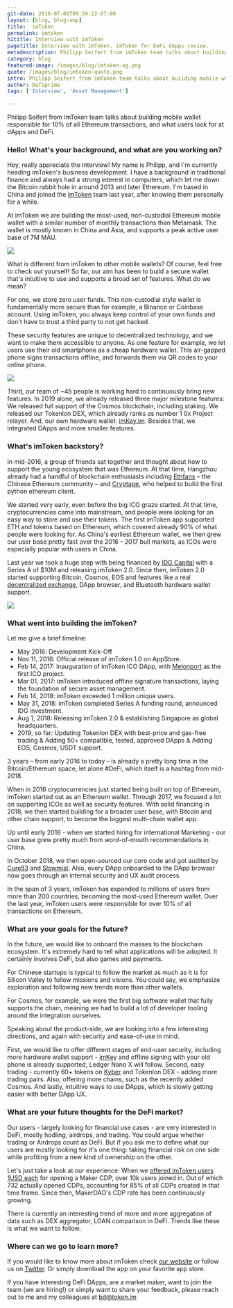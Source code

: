 ```yaml
---
git-date: 2019-07-03T09:59:22-07:00
layout: [blog, blog-amp]
title:  imToken
permalink: imtoken
h1title: Interview with imToken
pagetitle: Interview with imToken. imToken for DeFi dApps review.
metadescription: Philipp Seifert from imToken team talks about building mobile wallet responsible for 10% of all Ethereum transactions, and what users look for at dApps and DeFi.
category: blog
featured-image: /images/blog/imtoken-og.png
quote: /images/blog/imtoken-quote.png
intro: Philipp Seifert from imToken team talks about building mobile wallet, and what users look for at dApps and DeFi.
author: Defiprime
tags: ['Interview', 'Asset Management']

---
```

Philipp Seifert from imToken team talks about building mobile wallet responsible for 10% of all Ethereum transactions, and what users look for at dApps and DeFi.

### Hello! What's your background, and what are you working on?

Hey, really appreciate the interview! My name is Philipp, and I'm currently heading imToken's business development. I have a background in traditional finance and always had a strong interest in computers, which let me down the Bitcoin rabbit hole in around 2013 and later Ethereum. I'm based in China and joined the [imToken](https://token.im/) team last year, after knowing them personally for a while.

At imToken we are building the most-used, non-custodial Ethereum mobile wallet with a similar number of monthly transactions than Metamask. The wallet is mostly known in China and Asia, and supports a peak active user base of 7M MAU.

![](/images/blog/imtoken2.png)

What is different from imToken to other mobile wallets? Of course, feel free to check out yourself!
So far, our aim has been to build a secure wallet that's intuitive to use and supports a broad set of features. What do we mean?

For one, we store zero user funds. This non-custodial style wallet is fundamentally more secure than for example, a Binance or Coinbase account. Using imToken, you always keep control of your own funds and don't have to trust a third party to not get hacked.

These security features are unique to decentralized technology, and we want to make them accessible to anyone. As one feature for example, we let users use their old smartphone as a cheap hardware wallet. This air-gapped phone signs transactions offline, and forwards them via QR codes to your online phone.

![](/images/blog/imtoken1.jpg)

Third, our team of ~45 people is working hard to continuously bring new features. In 2019 alone, we already released three major milestone features: We released full support of the Cosmos blockchain, including staking. We released our Tokenlon DEX, which already ranks as number 1 0x Project relayer. And, our own hardware wallet: [imKey.im](https://imkey.im). Besides that, we integrated DApps and more smaller features.

### What's imToken backstory?

In mid-2016, a group of friends sat together and thought about how to support the young ecosystem that was Ethereum. At that time, Hangzhou already had a handful of blockchain enthusiasts including [Ethfans](https://ethfans.org/) – the Chinese Ethereum community – and [Cryptape](https://www.cryptape.com/), who helped to build the first python ethereum client.

We started very early, even before the big ICO graze started. At that time, cryptocurrencies came into mainstream, and people were looking for an easy way to store and use their tokens. The first imToken app supported ETH and tokens based on Ethereum, which covered already 90% of what people were looking for.
As China's earliest Ethereum wallet, we then grew our user base pretty fast over the 2016 - 2017 bull markets, as ICOs were especially popular with users in China.

Last year we took a huge step with being financed by [IDG Capital](https://www.idgcapital.com/) with a Series A of $10M and releasing imToken 2.0.
Since then, imToken 2.0 started supporting Bitcoin, Cosmos, EOS and features like a real [decentralized exchange](/exchanges), DApp browser, and Bluetooth hardware wallet support.

![](/images/blog/imtoken3.png)

### What went into building the imToken?

Let me give a brief timeline:

- May 2016: Development Kick-Off
- Nov 11, 2016: Official release of imToken 1.0 on AppStore.
- Feb 14, 2017: Inauguration of imToken ICO DApp, with [Melonport](/melon-protocol) as the first ICO project.
- Mar 01, 2017: imToken introduced offline signature transactions, laying the foundation of secure asset management.
- Feb 14, 2018: imToken exceeded 1 million unique users.
- May 31, 2018: imToken completed Series A funding round, announced IDG investment.
- Aug 1, 2018: Releasing imToken 2.0 & establishing Singapore as global headquarters.
- 2019, so far: Updating Tokenlon DEX with best-price and gas-free trading & Adding 50+ compatible, tested, approved DApps & Adding EOS, Cosmos, USDT support.

3 years – from early 2016 to today – is already a pretty long time in the Bitcoin/Ethereum space, let alone #DeFi, which itself is a hashtag from mid-2018.

When in 2016 cryptocurrencies just started being built on top of Ethereum, imToken started out as an Ethereum wallet. Through 2017, we focused a lot on supporting ICOs as well as security features. With solid financing in 2018, we then started building for a broader user base, with Bitcoin and other chain support, to become the biggest multi-chain wallet app.

Up until early 2018 - when we started hiring for international Marketing - our user base grew pretty much from word-of-mouth recommendations in China.

In October 2018, we then open-sourced our core code and got audited by [Cure53](https://cure53.de/) and [Slowmist](https://medium.com/imtoken/imtoken-goes-open-source-for-tokencore-code-8097372e1e9a). Also, every DApp onboarded to the DApp browser now goes through an internal security and UX audit process.

In the span of 3 years, imToken has expanded to millions of users from more than 200 countries, becoming the most-used Ethereum wallet. Over the last year, imToken users were responsible for over 10% of all transactions on Ethereum.

### What are your goals for the future?

In the future, we would like to onboard the masses to the blockchain ecosystem. It's extremely hard to tell what applications will be adopted. It certainly involves DeFi, but also games and payments.

For Chinese startups is typical to follow the market as much as it is for Silicon Valley to follow missions and visions. You could say, we emphasize exploration and following new trends more than other wallets.

For Cosmos, for example, we were the first big software wallet that fully supports the chain, meaning we had to build a lot of developer tooling around the integration ourselves.

Speaking about the product-side, we are looking into a few interesting directions, and again with security and ease-of-use in mind.

First, we would like to offer different stages of end-user security, including more hardware wallet support - [imKey](https://imkey.im) and offline signing with your old phone is already supported, Ledger Nano X will follow.
Second, easy trading - currently 60+ tokens on [Kyber](/kyber-network) and Tokenlon DEX - adding more trading pairs. Also, offering more chains, such as the recently added Cosmos. And lastly, intuitive ways to use DApps, which is slowly getting easier with better DApp UX.

### What are your future thoughts for the DeFi market?

Our users - largely looking for financial use cases - are very interested in DeFi, mostly hodling, airdrops, and trading. You could argue whether trading or Airdrops count as DeFi. But if you ask me to define what our users are mostly looking for it's one thing: taking financial risk on one side while profiting from a new kind of ownership on the other.

Let's just take a look at our experience: When we [offered imToken users 1USD each](https://medium.com/imtoken/insight-introducing-12000-users-to-makerdao-cd86f0595568) for opening a Maker CDP, over 10k users joined in. Out of which 732 actually opened CDPs, accounting for 85% of all CDPs created in that time frame. Since then, MakerDAO's CDP rate has been continuously growing.

There is currently an interesting trend of more and more aggregation of data such as DEX aggregator, LOAN comparison in DeFi. Trends like these is what we want to follow.

### Where can we go to learn more?

If you would like to know more about imToken check [our website](https://token.im/) or follow us on [Twitter](https://twitter.com/imTokenOfficial). Or simply download the app on your favorite app store.

If you have interesting DeFi DApps, are a market maker, want to join the team (we are hiring!) or simply want to share your feedback, please reach out to me and my colleagues at bd@token.im
